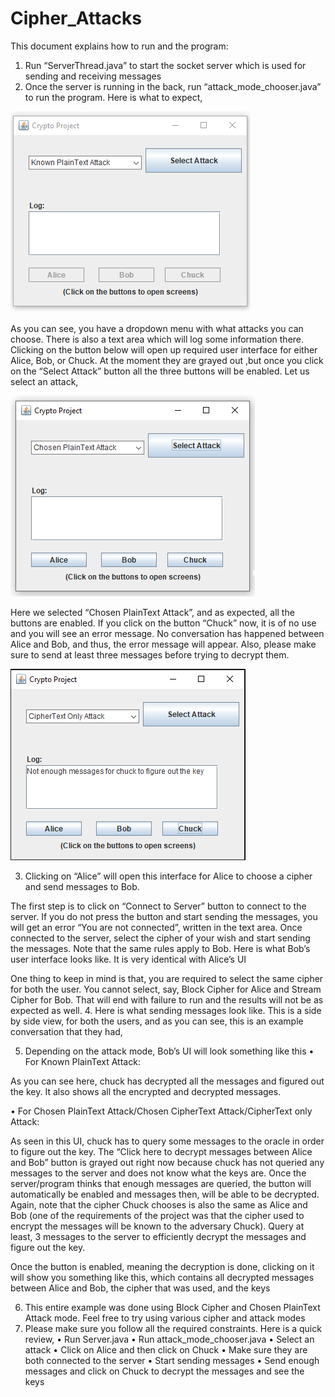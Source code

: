 # Cipher_Attacks

This document explains how to run and the program:
1.	Run “ServerThread.java” to start the socket server which is used for sending and receiving messages
2.	Once the server is running in the back, run “attack_mode_chooser.java” to run the program. Here is what to expect,

 ![alt text](https://github.com/himesh257/Cipher_Attacks/blob/master/Project%20Screenshots/1.png)

As you can see, you have a dropdown menu with what attacks you can choose. There is also a text area which will log some information there. Clicking on the button below will open up required user interface for either Alice, Bob, or Chuck. At the moment they are grayed out ,but once you click on the “Select Attack” button all the three buttons will be enabled. Let us select an attack,

 ![alt text](https://github.com/himesh257/Cipher_Attacks/blob/master/Project%20Screenshots/2.png)

Here we selected “Chosen PlainText Attack”, and as expected, all the buttons are enabled. If you click on the button “Chuck” now, it is of no use and you will see an error message. No conversation has happened between Alice and Bob, and thus, the error message will appear. Also, please make sure to send at least three messages before trying to decrypt them.

  ![alt text](https://github.com/himesh257/Cipher_Attacks/blob/master/Project%20Screenshots/3.png)

3.	Clicking on “Alice” will open this interface for Alice to choose a cipher and send messages to Bob.
 
The first step is to click on “Connect to Server” button to connect to the server. If you do not press the button and start sending the messages, you will get an error “You are not connected”, written in the text area. Once connected to the server, select the cipher of your wish and start sending the messages. Note that the same rules apply to Bob. Here is what Bob’s user interface looks like. It is very identical with Alice’s UI
 
One thing to keep in mind is that, you are required to select the same cipher for both the user. You cannot select, say, Block Cipher for Alice and Stream Cipher for Bob. That will end with failure to run and the results will not be as expected as well.
4.	Here is what sending messages look like. This is a side by side view, for both the users, and as you can see, this is an example conversation that they had,
 

5.	Depending on the attack mode, Bob’s UI will look something like this
•	For Known PlainText Attack:

 

As you can see here, chuck has decrypted all the messages and figured out the key. It also shows all the encrypted and decrypted messages.

•	For Chosen PlainText Attack/Chosen CipherText Attack/CipherText only Attack:
 

As seen in this UI, chuck has to query some messages to the oracle in order to figure out the key. The “Click here to decrypt messages between Alice and Bob” button is grayed out right now because chuck has not queried any messages to the server and does not know what the keys are. Once the server/program thinks that enough messages are queried, the button will automatically be enabled and messages then, will be able to be decrypted. Again, note that the cipher Chuck chooses is also the same as Alice and Bob (one of the requirements of the project was that the cipher used to encrypt the messages will be known to the adversary Chuck). Query at least, 3 messages to the server to efficiently decrypt the messages and figure out the key.
 

Once the button is enabled, meaning the decryption is done, clicking on it will show you something like this, which contains all decrypted messages between Alice and Bob, the cipher that was used, and the keys

 

6.	This entire example was done using Block Cipher and Chosen PlainText Attack mode. Feel free to try using various cipher and attack modes
7.	Please make sure you follow all the required constraints. Here is a quick review,
•	Run Server.java
•	Run attack_mode_chooser.java
•	Select an attack
•	Click on Alice and then click on Chuck
•	Make sure they are both connected to the server
•	Start sending messages
•	Send enough messages and click on Chuck to decrypt the messages and see the keys
